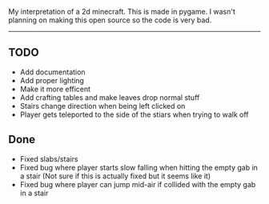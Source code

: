 My interpretation of a 2d minecraft. This is made in pygame.
I wasn't planning on making this open source so the code is very bad.

---
## TODO
  - Add documentation
  - Add proper lighting
  - Make it more efficent
  - Add crafting tables and make leaves drop normal stuff
  - Stairs change direction when being left clicked on
  - Player gets teleported to the side of the stiars when trying to walk off

## Done
  - Fixed slabs/stairs
  - Fixed bug where player starts slow falling when hitting the empty gab in a stair (Not sure if this is actually fixed but it seems like it)
  - Fixed bug where player can jump mid-air if collided with the empty gab in a stair
